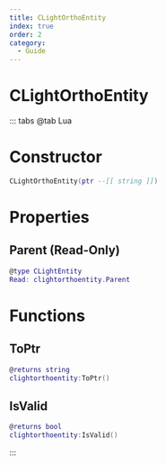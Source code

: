 ```yaml
---
title: CLightOrthoEntity
index: true
order: 2
category:
  - Guide
---
```


# CLightOrthoEntity

::: tabs
@tab Lua
# Constructor
```lua
CLightOrthoEntity(ptr --[[ string ]])
```
# Properties
## Parent (Read-Only)
```lua
@type CLightEntity
Read: clightorthoentity.Parent
```
# Functions
## ToPtr
```lua
@returns string
clightorthoentity:ToPtr()
```
## IsValid
```lua
@returns bool
clightorthoentity:IsValid()
```

:::